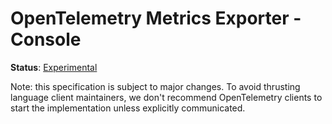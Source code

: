 # OpenTelemetry Metrics Exporter - Console

**Status**: [Experimental](../document-status.md)

Note: this specification is subject to major changes. To avoid thrusting
language client maintainers, we don't recommend OpenTelemetry clients to start
the implementation unless explicitly communicated.
